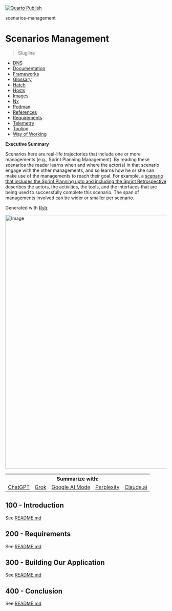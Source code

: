 [![Quarto Publish](https://github.com/agility-game/scenarios-management/actions/workflows/publish.yml/badge.svg)](https://github.com/agility-game/scenarios-management/actions/workflows/publish.yml)

scenarios-management
# Scenarios Management

> Slugline

- [DNS](./DNS.md)
- [Documentation](./DOCUMENTATION.md)
- [Frameworks](./FRAMEWORKS.md)
- [Glossary](./GLOSSARY.md)
- [Hatch](./HATCH.md)
- [Hosts](./HOSTS.md)
- [Images](./IMAGES.md)
- [Nx](./NX.md)
- [Podman](./PODMAN.md)
- [References](./REFERENCES.md)
- [Requirements](./REQUIREMENTS.md)
- [Telemetry](./TELEMETRY.md)
- [Tooling](./TOOLING.md)
- [Way of Working](./WAY_OF_WORKING.md)

**Executive Summary**

Scenarios here are real-life trajectories that include one or more managements (e.g., Sprint Planning Management). By reading these scenarios the reader learns when and where the actor(s) in that scenario engage with the other managements, and so learns how he or she can make use of the managements to reach their goal. For example, a [scenario that includes the Sprint Planning upto and including the Sprint Retrospective](https://github.com/agility-game/scenarios-management/blob/main/scenarios/hasty-green-berries.md) describes the actors, the activities, the tools, and the interfaces that are being used to successfully complete this scenario. The span of managements involved can be wider or smaller per scenario.

Generated with [Rytr](https://app.rytr.me)

<img width="1475" height="789" alt="Image" src="https://github.com/user-attachments/assets/ea8b73b3-6bdb-4e33-8c14-e306956464fe" />

<table>
<th colspan="5">Summarize with:</th><tr/> 
<td><a href="https://chat.openai.com/?q=please+read+and+summarize+the+content+from+this+url+https://github.com/[GITHUB ORGANIZATION]/[GITHUB REPOSITORY]/">ChatGPT</a></td>
<td><a href="https://x.com/i/grok?text=please+read+and+summarize+the+content+from+this+url+https://github.com/[GITHUB ORGANIZATION]/[GITHUB REPOSITORY]/">Grok</a></td>
<td><a href="https://www.google.com/search?udm=50&aep=11&q=please+read+and+summarize+the+content+from+this+url+https://github.com/[GITHUB ORGANIZATION]/[GITHUB REPOSITORY]/">Google AI Mode</a></td>
<td><a href="https://www.perplexity.ai/search/new?q=please+read+and+summarize+the+content+from+this+url+https://github.com/[GITHUB ORGANIZATION]/[GITHUB REPOSITORY]/">Perplexity</a></td>
<td><a href="https://claude.ai/new?q=please+read+and+summarize+the+content+from+this+url+https://github.com/[GITHUB ORGANIZATION]/[GITHUB REPOSITORY]/">Claude.ai</a></td>  
</table>

## 100 - Introduction

See [README.md](./100/README.md)

## 200 - Requirements

See [README.md](./200/README.md)

## 300 - Building Our Application

See [README.md](./300/README.md)

## 400 - Conclusion

See [README.md](./400/README.md)
